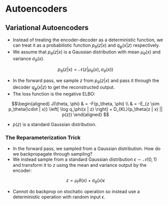 # Autoencoders
## Variational Autoencoders
* Instead of treating the encoder-decoder as a deterministic function, we can treat it as a probabilistic function $p_\theta(z | x)$ and $q_\phi(x | z)$ respectively.
* We assume that $p_\theta(z | x)$ is a Gaussian distribution with mean $\mu_\theta(x)$ and variance 
$\sigma_\theta(x)$.
```math
p_\theta(z | x) = \mathcal{N}(z | \mu_\theta(x), \sigma_\theta(x)) 
```
* In the forward pass, we sample $z$ from $p_\theta(z | x)$ and pass it through the decoder $q_\phi(x | z)$ to get the reconstructed output.
* The loss function is the negative ELBO:
```math 
\begin{aligned}
J(\theta, \phi) & = -F(p_\theta, \phi) \\
    & = -E_{z \sim p_\theta(\cdot | x)} \left[ \log q_\phi(x | z) \right] + D_{KL}(p_\theta(z | x) || p(z)) 
\end{aligned}      
```
* $p(z)$ is a standard Gaussian distribution.

### The Reparameterization Trick
* In the forward pass, we sampled from a Gaussian distribution. How do we backpropagate through sampling?
* We instead sample from a standard Gaussian distribution $\epsilon \sim \mathcal{N}(0, 1)$ and transform it to $z$ using the mean and variance output by the encoder:
```math
z = \mu_t\theta(x) + \sigma_\theta(x) \epsilon
```
* Cannot do backprop on stochatic operation so instead use a deterministic operation with random input $\epsilon$.  




